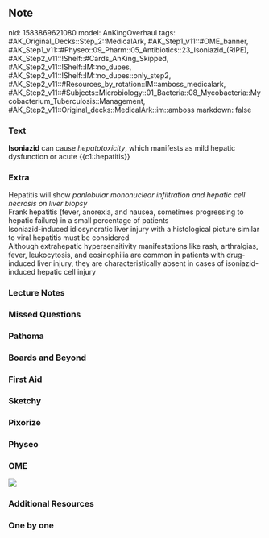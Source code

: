 ## Note
nid: 1583869621080
model: AnKingOverhaul
tags: #AK_Original_Decks::Step_2::MedicalArk, #AK_Step1_v11::#OME_banner, #AK_Step1_v11::#Physeo::09_Pharm::05_Antibiotics::23_Isoniazid_(RIPE), #AK_Step2_v11::!Shelf::#Cards_AnKing_Skipped, #AK_Step2_v11::!Shelf::IM::no_dupes, #AK_Step2_v11::!Shelf::IM::no_dupes::only_step2, #AK_Step2_v11::#Resources_by_rotation::IM::amboss_medicalark, #AK_Step2_v11::#Subjects::Microbiology::01_Bacteria::08_Mycobacteria::Mycobacterium_Tuberculosis::Management, #AK_Step2_v11::Original_decks::MedicalArk::im::amboss
markdown: false

### Text
<b>Isoniazid</b> can cause <i>hepatotoxicity</i>, which manifests
as mild hepatic dysfunction or acute {{c1::hepatitis}}

### Extra
<div>
  Hepatitis will show <i>panlobular mononuclear infiltration and
  hepatic cell necrosis on liver biopsy</i>
</div>Frank hepatitis (fever, anorexia, and nausea, sometimes
progressing to hepatic failure) in a small percentage of patients
<div>
  Isoniazid-induced idiosyncratic liver injury with a histological
  picture similar to viral hepatitis must be considered
</div>
<div>
  Although extrahepatic hypersensitivity manifestations like rash,
  arthralgias, fever, leukocytosis, and eosinophilia are common in
  patients with drug-induced liver injury, they are
  characteristically absent in cases of isoniazid-induced hepatic
  cell injury
</div>

### Lecture Notes


### Missed Questions


### Pathoma


### Boards and Beyond


### First Aid


### Sketchy


### Pixorize


### Physeo


### OME
<div class="ome-widget">
  <a href="https://onlinemeded.org?ref=anki"><img src=
  "_OME_AnkiFlashcards_General_3.png"></a>
</div>

### Additional Resources


### One by one


